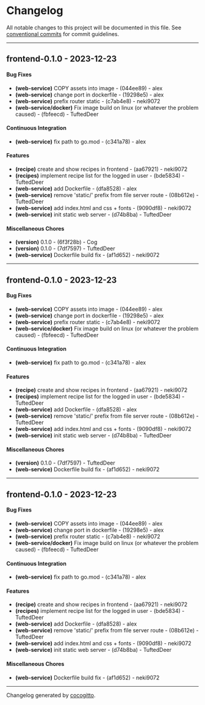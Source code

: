 # Changelog
All notable changes to this project will be documented in this file. See [conventional commits](https://www.conventionalcommits.org/) for commit guidelines.

- - -
## frontend-0.1.0 - 2023-12-23
#### Bug Fixes
- **(web-service)** COPY assets into image - (044ee89) - alex
- **(web-service)** change port in dockerfile - (19298e5) - alex
- **(web-service)** prefix router static - (c7ab4e8) - neki9072
- **(web-service/docker)** Fix image build on linux (or whatever the problem caused) - (fbfeecd) - TuftedDeer
#### Continuous Integration
- **(web-service)** fix path to go.mod - (c341a78) - alex
#### Features
- **(recipe)** create and show recipes in frontend - (aa67921) - neki9072
- **(recipes)** implement recipe list for the logged in user - (bde5834) - TuftedDeer
- **(web-service)** add Dockerfile - (dfa8528) - alex
- **(web-service)** remove 'static/' prefix from file server route - (08b612e) - TuftedDeer
- **(web-service)** add index.html and css + fonts - (9090df8) - neki9072
- **(web-service)** init static web server - (d74b8ba) - TuftedDeer
#### Miscellaneous Chores
- **(version)** 0.1.0 - (6f3f28b) - Cog
- **(version)** 0.1.0 - (7df7597) - TuftedDeer
- **(web-service)** Dockerfile build fix - (af1d652) - neki9072

- - -

## frontend-0.1.0 - 2023-12-23
#### Bug Fixes
- **(web-service)** COPY assets into image - (044ee89) - alex
- **(web-service)** change port in dockerfile - (19298e5) - alex
- **(web-service)** prefix router static - (c7ab4e8) - neki9072
- **(web-service/docker)** Fix image build on linux (or whatever the problem caused) - (fbfeecd) - TuftedDeer
#### Continuous Integration
- **(web-service)** fix path to go.mod - (c341a78) - alex
#### Features
- **(recipe)** create and show recipes in frontend - (aa67921) - neki9072
- **(recipes)** implement recipe list for the logged in user - (bde5834) - TuftedDeer
- **(web-service)** add Dockerfile - (dfa8528) - alex
- **(web-service)** remove 'static/' prefix from file server route - (08b612e) - TuftedDeer
- **(web-service)** add index.html and css + fonts - (9090df8) - neki9072
- **(web-service)** init static web server - (d74b8ba) - TuftedDeer
#### Miscellaneous Chores
- **(version)** 0.1.0 - (7df7597) - TuftedDeer
- **(web-service)** Dockerfile build fix - (af1d652) - neki9072

- - -

## frontend-0.1.0 - 2023-12-23
#### Bug Fixes
- **(web-service)** COPY assets into image - (044ee89) - alex
- **(web-service)** change port in dockerfile - (19298e5) - alex
- **(web-service)** prefix router static - (c7ab4e8) - neki9072
- **(web-service/docker)** Fix image build on linux (or whatever the problem caused) - (fbfeecd) - TuftedDeer
#### Continuous Integration
- **(web-service)** fix path to go.mod - (c341a78) - alex
#### Features
- **(recipe)** create and show recipes in frontend - (aa67921) - neki9072
- **(recipes)** implement recipe list for the logged in user - (bde5834) - TuftedDeer
- **(web-service)** add Dockerfile - (dfa8528) - alex
- **(web-service)** remove 'static/' prefix from file server route - (08b612e) - TuftedDeer
- **(web-service)** add index.html and css + fonts - (9090df8) - neki9072
- **(web-service)** init static web server - (d74b8ba) - TuftedDeer
#### Miscellaneous Chores
- **(web-service)** Dockerfile build fix - (af1d652) - neki9072

- - -

Changelog generated by [cocogitto](https://github.com/cocogitto/cocogitto).